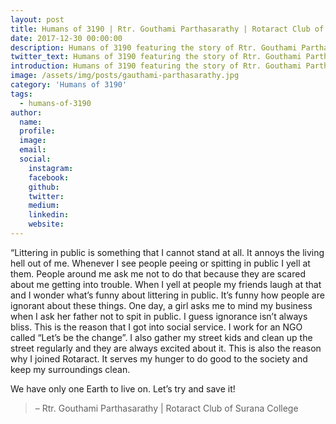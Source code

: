 ```yaml
---
layout: post
title: Humans of 3190 | Rtr. Gouthami Parthasarathy | Rotaract Club of Surana College
date: 2017-12-30 00:00:00
description: Humans of 3190 featuring the story of Rtr. Gouthami Parthasarathy | Rotaract Club of Surana College
twitter_text: Humans of 3190 featuring the story of Rtr. Gouthami Parthasarathy | Rotaract Club of Surana College
introduction: Humans of 3190 featuring the story of Rtr. Gouthami Parthasarathy | Rotaract Club of Surana College
image: /assets/img/posts/gauthami-parthasarathy.jpg
category: 'Humans of 3190'
tags:
  - humans-of-3190
author:
  name: 
  profile: 
  image: 
  email: 
  social:
    instagram:
    facebook: 
    github: 
    twitter: 
    medium: 
    linkedin: 
    website:
---
```

“Littering in public is something that I cannot stand at all. It annoys the living hell out of me. Whenever I see people peeing or spitting in public I yell at them. People around me ask me not to do that because they are scared about me getting into trouble. When I yell at people my friends laugh at that and I wonder what’s funny about littering in public. It’s funny how people are ignorant about these things. One day, a girl asks me to mind my business when I ask her father not to spit in public. I guess ignorance isn’t always bliss.
This is the reason that I got into social service. I work for an NGO called “Let’s be the change”. I also gather my street kids and clean up the street regularly and they are always excited about it. This is also the reason why I joined Rotaract. It serves my hunger to do good to the society and keep my surroundings clean.

We have only one Earth to live on. Let’s try and save it!

> – Rtr. Gouthami Parthasarathy \| Rotaract Club of Surana College
